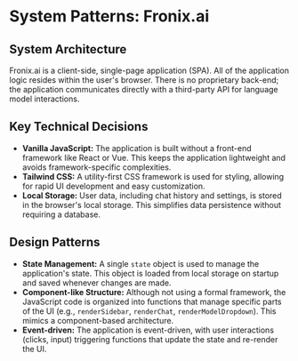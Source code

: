 # System Patterns: Fronix.ai

## System Architecture

Fronix.ai is a client-side, single-page application (SPA). All of the application logic resides within the user's browser. There is no proprietary back-end; the application communicates directly with a third-party API for language model interactions.

## Key Technical Decisions

- **Vanilla JavaScript:** The application is built without a front-end framework like React or Vue. This keeps the application lightweight and avoids framework-specific complexities.
- **Tailwind CSS:** A utility-first CSS framework is used for styling, allowing for rapid UI development and easy customization.
- **Local Storage:** User data, including chat history and settings, is stored in the browser's local storage. This simplifies data persistence without requiring a database.

## Design Patterns

- **State Management:** A single `state` object is used to manage the application's state. This object is loaded from local storage on startup and saved whenever changes are made.
- **Component-like Structure:** Although not using a formal framework, the JavaScript code is organized into functions that manage specific parts of the UI (e.g., `renderSidebar`, `renderChat`, `renderModelDropdown`). This mimics a component-based architecture.
- **Event-driven:** The application is event-driven, with user interactions (clicks, input) triggering functions that update the state and re-render the UI.
